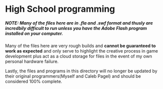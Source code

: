 # High School programming

##### NOTE: Many of the files here are in .fla and .swf format and thusly are incredbily difficult to run unless you have the Adobe Flash program installed on your computer.

Many of the files here are very rough builds and **cannot be guaranteed to work as expected** and only serve to highlight the creative process in game development plus act as a cloud storage for files in the event of my own personal hardware failure.

Lastly, the files and programs in this directory will no longer be updated by their original programmers(Myself and Caleb Pagel) and should be considered 100% complete. 


